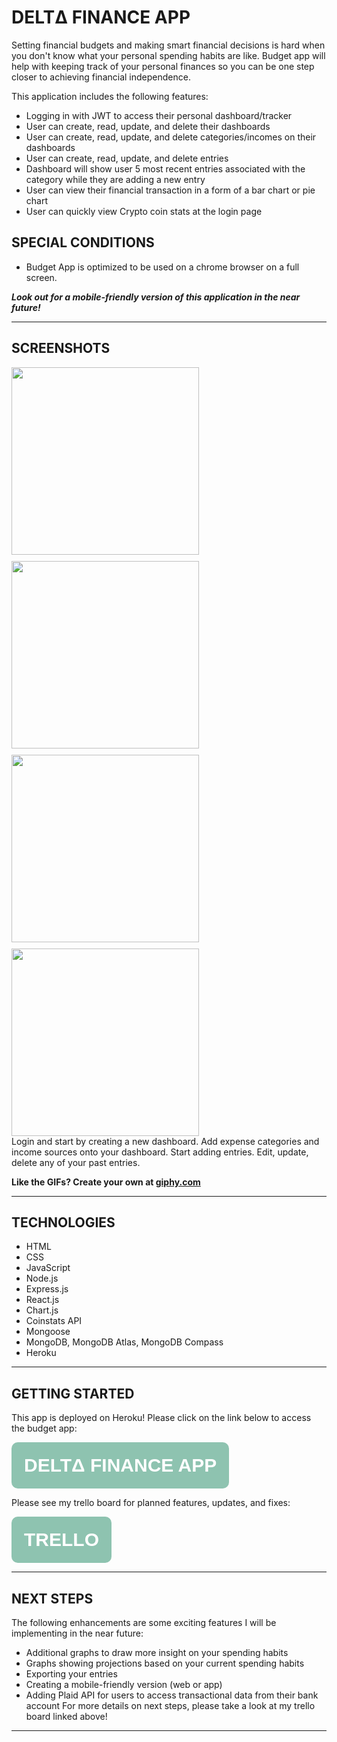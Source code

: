 # **DELTΔ FINANCE APP**

Setting financial budgets and making smart financial decisions is hard when you don't know what your personal spending habits are like. Budget app will help with keeping track of your personal finances so you can be one step closer to achieving financial independence. 

This application includes the following features:
* Logging in with JWT to access their personal dashboard/tracker
* User can create, read, update, and delete their dashboards
* User can create, read, update, and delete categories/incomes on their dashboards
* User can create, read, update, and delete entries 
* Dashboard will show user 5 most recent entries associated with the category while they are adding a new entry
* User can view their financial transaction in a form of a bar chart or pie chart
* User can quickly view Crypto coin stats at the login page

## **SPECIAL CONDITIONS** 
* Budget App is optimized to be used on a chrome browser on a full screen. 

***Look out for a mobile-friendly version of this application in the near future!***

<hr>

## **SCREENSHOTS**

<div style="display:flex; flex-wrap:wrap; column;gap:10px; width: 800px;">

<img style="flex: 0 0 50%; height: 300px;" src="https://media.giphy.com/media/4JZUCI8sUFrDzWqF4g/giphy.gif">

<img style="flex: 0 0 50%; height: 300px;" src="https://media.giphy.com/media/IhnSEQxMZD3L3rs7kZ/giphy.gif">

<img style="flex: 0 0 50%; height: 300px;" src="https://media.giphy.com/media/HHF4wXA0wX0p97nHhZ/giphy.gif">
<img style="flex: 0 0 50%; height: 300px;" src="https://media.giphy.com/media/qPALVGD2MNg1dPkKvN/giphy.gif">
</div>
Login and start by creating a new dashboard. Add expense categories and income sources onto your dashboard. Start adding entries.
Edit, update, delete any of your past entries. 

<strong>Like the GIFs? Create your own at <a href="https://giphy.com/">giphy.com</a></strong>

<hr>

## **TECHNOLOGIES**

* HTML
* CSS
* JavaScript
* Node.js
* Express.js
* React.js
* Chart.js
* Coinstats API
* Mongoose
* MongoDB, MongoDB Atlas, MongoDB Compass
* Heroku

<hr>
<h2><strong>GETTING STARTED</strong></h2>



This app is deployed on Heroku! 
Please click on the link below to access the budget app:

<button style="padding: 20px; font-size: 30px; border-radius: 10px; background-color: #8EC3B0; border: none;" ><strong><a style="color: white; text-decoration: none;" href="https://delta-app.herokuapp.com/">DELTΔ FINANCE APP</a></strong></button>

Please see my trello board for planned features, updates, and fixes:

<button style="padding: 20px; font-size: 30px; border-radius: 10px; background-color: #8EC3B0; border: none;" ><strong><a style="color: white; text-decoration: none;" href="https://trello.com/b/6wr2p3W7/project-4-%CE%B4-delta-finance-app">TRELLO</a></strong></button>

<hr>

## **NEXT STEPS**

The following enhancements are some exciting features I will be implementing in the near future:
* Additional graphs to draw more insight on your spending habits
* Graphs showing projections based on your current spending habits
* Exporting your entries 
* Creating a mobile-friendly version (web or app)
* Adding Plaid API for users to access transactional data from their bank account
For more details on next steps, please take a look at my trello board linked above! 

<hr>
